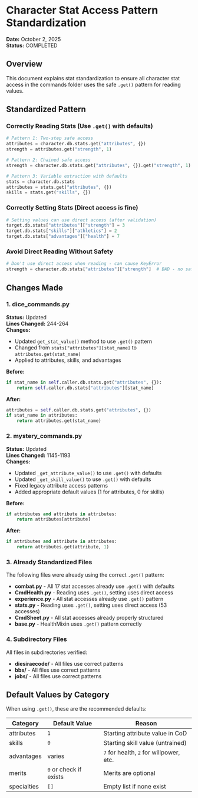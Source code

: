 # Character Stat Access Pattern Standardization

**Date:** October 2, 2025  
**Status:**  COMPLETED

## Overview

This document explains stat standardization to ensure all character stat access in the commands folder uses the safe `.get()` pattern for reading values.

## Standardized Pattern

### Correctly Reading Stats (Use `.get()` with defaults)
```python
# Pattern 1: Two-step safe access
attributes = character.db.stats.get("attributes", {})
strength = attributes.get("strength", 1)

# Pattern 2: Chained safe access
strength = character.db.stats.get("attributes", {}).get("strength", 1)

# Pattern 3: Variable extraction with defaults
stats = character.db.stats
attributes = stats.get("attributes", {})
skills = stats.get("skills", {})
```

### Correctly Setting Stats (Direct access is fine)
```python
# Setting values can use direct access (after validation)
target.db.stats["attributes"]["strength"] = 3
target.db.stats["skills"]["athletics"] = 2
target.db.stats["advantages"]["health"] = 7
```

### Avoid Direct Reading Without Safety
```python
# Don't use direct access when reading - can cause KeyError
strength = character.db.stats["attributes"]["strength"]  # BAD - no safety
```

## Changes Made

### 1. dice_commands.py
**Status:**  Updated  
**Lines Changed:** 244-264  
**Changes:**
- Updated `get_stat_value()` method to use `.get()` pattern
- Changed from `stats["attributes"][stat_name]` to `attributes.get(stat_name)`
- Applied to attributes, skills, and advantages

**Before:**
```python
if stat_name in self.caller.db.stats.get("attributes", {}):
    return self.caller.db.stats["attributes"][stat_name]
```

**After:**
```python
attributes = self.caller.db.stats.get("attributes", {})
if stat_name in attributes:
    return attributes.get(stat_name)
```

### 2. mystery_commands.py
**Status:**  Updated  
**Lines Changed:** 1145-1193  
**Changes:**
- Updated `_get_attribute_value()` to use `.get()` with defaults
- Updated `_get_skill_value()` to use `.get()` with defaults
- Fixed legacy attribute access patterns
- Added appropriate default values (1 for attributes, 0 for skills)

**Before:**
```python
if attributes and attribute in attributes:
    return attributes[attribute]
```

**After:**
```python
if attributes and attribute in attributes:
    return attributes.get(attribute, 1)
```

### 3. Already Standardized Files
The following files were already using the correct `.get()` pattern:
-  **combat.py** - All 17 stat accesses already use `.get()` with defaults
-  **CmdHealth.py** - Reading uses `.get()`, setting uses direct access
-  **experience.py** - All stat accesses already use `.get()` pattern
-  **stats.py** - Reading uses `.get()`, setting uses direct access (53 accesses)
-  **CmdSheet.py** - All stat accesses already properly structured
-  **base.py** - HealthMixin uses `.get()` pattern correctly

### 4. Subdirectory Files
All files in subdirectories verified:
-  **diesiraecode/** - All files use correct patterns
-  **bbs/** - All files use correct patterns
-  **jobs/** - All files use correct patterns

## Default Values by Category

When using `.get()`, these are the recommended defaults:

| Category | Default Value | Reason |
|----------|---------------|---------|
| attributes | `1` | Starting attribute value in CoD |
| skills | `0` | Starting skill value (untrained) |
| advantages | varies | `7` for health, `2` for willpower, etc. |
| merits | `0` or check if exists | Merits are optional |
| specialties | `[]` | Empty list if none exist |
